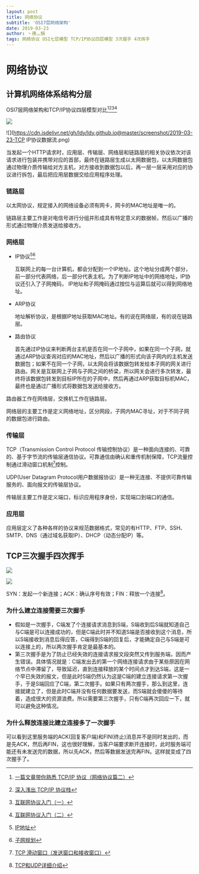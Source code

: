 ```yaml
---
layout: post
title: 网络协议
subtitle: 'OSI7层网络架构'
date: 2019-03-23
author: 丶德灬锅
tags: 网络协议 OSI七层模型 TCP/IP协议四层模型 3次握手 4次挥手
---
```


# 网络协议

## 计算机网络体系结构分层

OSI7层网络架构和TCP/IP协议四层模型对比[^1][^2][^3][^4]

![](https://cdn.jsdelivr.net/gh/ldy/ldy.github.io@master/screenshot/2019-03-23-网络体系结构分层.png)

![](https://cdn.jsdelivr.net/gh/ldy/ldy.github.io@master/screenshot/2019-03-23-TCP IP协议数据流.png)

当发起一个HTTP请求时，应用层、传输层、网络层和链路层的相关协议依次对该请求进行包装并携带对应的首部，最终在链路层生成以太网数据包，以太网数据包通过物理介质传输给对方主机，对方接收到数据包以后，再一层一层采用对应的协议进行拆包，最后把应用层数据交给应用程序处理。

### 链路层

以太网协议，规定接入的网络设备必须有网卡，网卡的MAC地址是唯一的。

链路层主要工作是对电信号进行分组并形成具有特定意义的数据帧，然后以广播的形式通过物理介质发送给接收方。

### 网络层

- IP协议[^5][^6]

  互联网上的每一台计算机，都会分配到一个IP地址。这个地址分成两个部分，前一部分代表网络，后一部分代表主机。为了判断IP地址中的网络地址，IP协议还引入了子网掩码， IP地址和子网掩码通过按位与运算后就可以得到网络地址。

- ARP协议

  地址解析协议，是根据IP地址获取MAC地址。有的说在网络层，有的说在链路层。

- 路由协议

  首先通过IP协议来判断两台主机是否在同一个子网中，如果在同一个子网，就通过ARP协议查询对应的MAC地址，然后以广播的形式向该子网内的主机发送数据包；如果不在同一个子网，以太网会将该数据包转发给本子网的网关进行路由。网关是互联网上子网与子网之间的桥梁，所以网关会进行多次转发，最终将该数据包转发到目标IP所在的子网中，然后再通过ARP获取目标机MAC，最终也是通过广播形式将数据包发送给接收方。

路由器工作在网络层，交换机工作在链路层。

网络层的主要工作是定义网络地址，区分网段，子网内MAC寻址，对于不同子网的数据包进行路由。

### 传输层

TCP（Transmission Control Protocol 传输控制协议）是一种面向连接的、可靠的、基于字节流的传输层通信协议。可靠通信由确认和重传机制保障，TCP流量控制通过滑动窗口机制[^7]控制。

UDP(User Datagram Protocol用户数据报协议）是一种无连接、不提供可靠传输服务的、面向报文的传输层协议。

传输层主要工作是定义端口，标识应用程序身份，实现端口到端口的通信。

### 应用层

应用层定义了各种各样的协议来规范数据格式，常见的有HTTP、FTP、SSH、SMTP、DNS（通过域名获取IP）、DHCP（动态分配IP）等。

## TCP三次握手四次挥手

![](https://cdn.jsdelivr.net/gh/ldy/ldy.github.io@master/screenshot/2019-03-23-三次握手.jpg)

![](https://cdn.jsdelivr.net/gh/ldy/ldy.github.io@master/screenshot/2019-03-23-四次挥手.jpg)

SYN：发起一个新连接；ACK：确认序号有效；FIN：释放一个连接[^8]。

### 为什么建立连接需要三次握手

- 假如是一次握手，C端发了个连接请求消息到S端，S端收到后S端就知道自己与C端是可以连接成功的，但是C端此时并不知道S端是否接收到这个消息，所以S端接收到消息后得应答，C端得到S端的回复后，才能确定自己与S端是可以连接上的，所以两次握手肯定是最基本的。
- 第三次握手是为了防止已经失效的连接请求报文段突然又传到服务端，因而产生错误。具体情况就是：C端发出去的第一个网络连接请求由于某些原因在网络节点中滞留了，导致延迟，直到连接释放的某个时间点才到达S端，这是一个早已失效的报文，但是此时S端仍然认为这是C端的建立连接请求第一次握手，于是S端回应了C端，第二次握手。如果只有两次握手，那么到这里，连接就建立了，但是此时C端并没有任何数据要发送，而S端就会傻傻的等待着，造成很大的资源浪费。所以需要第三次握手，只有C端再次回应一下，就可以避免这种情况。

### 为什么释放连接比建立连接多了一次握手

可以看到这里服务端的ACK(回复客户端)和FIN(终止)消息并不是同时发出的，而是先ACK，然后再FIN，这也很好理解，当客户端要求断开连接时，此时服务端可能还有未发送完的数据，所以先ACK，然后等数据发送完再FIN。这样就变成了四次握手了。

[^1]: [一篇文章带你熟悉 TCP/IP 协议（网络协议篇二）](https://juejin.im/post/5a069b6d51882509e5432656#heading-13)
[^2]: [深入浅出 TCP/IP 协议栈](https://www.cnblogs.com/onepixel/p/7092302.html)
[^3]: [互联网协议入门（一）](http://www.ruanyifeng.com/blog/2012/05/internet_protocol_suite_part_i.html)
[^4]: [互联网协议入门（二）](http://www.ruanyifeng.com/blog/2012/06/internet_protocol_suite_part_ii.html)
[^5]: [IP地址](https://blog.csdn.net/jaihk662/article/details/80407205)
[^6]: [子网规划](https://blog.csdn.net/Jaihk662/article/details/80409344)
[^7]: [TCP 滑动窗口（发送窗口和接收窗口）](https://my.oschina.net/xinxingegeya/blog/485650)
[^8]: [TCP和UDP详细介绍](https://github.com/yangchong211/YCBlogs/blob/master/java/%E7%BD%91%E7%BB%9C%E7%BC%96%E7%A8%8B/03.TCP%E5%92%8CUDP%E8%AF%A6%E7%BB%86%E4%BB%8B%E7%BB%8D.md)
